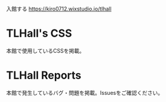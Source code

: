 入館する
https://kiro0712.wixstudio.io/tlhall

# TLHall's CSS
本館で使用しているCSSを掲載。

# TLHall Reports
本館で発生しているバグ・問題を掲載。Issuesをご確認ください。
